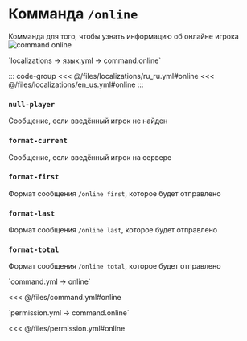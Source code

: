 # Комманда `/online`

Комманда для того, чтобы узнать информацию об онлайне игрока
![command online](/commandonline.png)

[//]: # (localization)
<!--@include: @/parts/words.md#localization--> 
<!--@include: @/parts/words.md#path--> `localizations → язык.yml → command.online`

<!--@include: @/parts/words.md#default--> 

::: code-group
<<< @/files/localizations/ru_ru.yml#online
<<< @/files/localizations/en_us.yml#online
:::

### `null-player`

Сообщение, если введённый игрок не найден

### `format-current`

Сообщение, если введённый игрок на сервере

### `format-first`

Формат сообщения `/online first`, которое будет отправлено

### `format-last`

Формат сообщения `/online last`, которое будет отправлено

### `format-total`

Формат сообщения `/online total`, которое будет отправлено

[//]: # (command.yml)
<!--@include: @/parts/words.md#setting-->
<!--@include: @/parts/words.md#path--> `command.yml → online`

<!--@include: @/parts/words.md#default-->
<<< @/files/command.yml#online

<!--@include: @/parts/enable.md-->
<!--@include: @/parts/suggestOfflinePlayers.md-->
<!--@include: @/parts/range.md-->
<!--@include: @/parts/aliases.md-->
<!--@include: @/parts/destination.md-->
<!--@include: @/parts/cooldown.md-->
<!--@include: @/parts/sound.md-->

[//]: # (permission.yml)
<!--@include: @/parts/words.md#permission-->
<!--@include: @/parts/words.md#path--> `permission.yml → command.online`

<!--@include: @/parts/words.md#default-->
<<< @/files/permission.yml#online

<!--@include: @/parts/permission/permissionTier3.md-->
<!--@include: @/parts/permission/cooldown.md-->
<!--@include: @/parts/permission/sound.md-->

